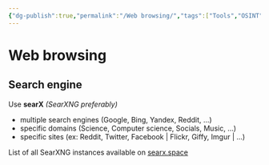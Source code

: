 ```yaml
---
{"dg-publish":true,"permalink":"/Web browsing/","tags":["Tools","OSINT"]}
---
```


# Web browsing
## Search engine
Use **searX** *(SearXNG preferably)*
- multiple search engines (Google, Bing, Yandex, Reddit, ...)
- specific domains (Science, Computer science, Socials, Music, ...)
- specific sites (ex: Reddit, Twitter, Facebook | Flickr, Giffy, Imgur | ...)

List of all SearXNG instances available on [searx.space](https://searx.space/)